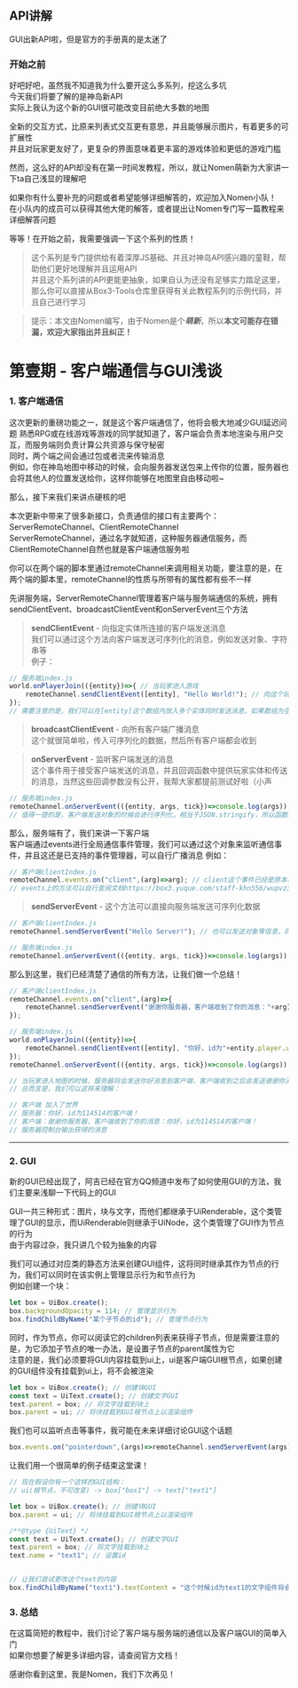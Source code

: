 ## API讲解

GUI出新API啦，但是官方的手册真的是太迷了

### 开始之前

好吧好吧，虽然我不知道我为什么要开这么多系列，挖这么多坑  
今天我们将要了解的是神岛新API  
实际上我认为这个新的GUI很可能改变目前绝大多数的地图

全新的交互方式，比原来列表式交互更有意思，并且能够展示图片，有着更多的可扩展性  
并且对玩家更友好了，更复杂的界面意味着更丰富的游戏体验和更低的游戏门槛

然而，这么好的API却没有在第一时间发教程，所以，就让Nomen萌新为大家讲一下ta自己浅显的理解吧

如果你有什么要补充的问题或者希望能够详细解答的，欢迎加入Nomen小队！  
在小队内的成员可以获得其他大佬的解答，或者提出让Nomen专门写一篇教程来详细解答问题  

等等！在开始之前，我需要强调一下这个系列的性质！  
> 这个系列是专门提供给有着深厚JS基础、并且对神岛API感兴趣的童鞋，帮助他们更好地理解并且运用API  
> 并且这个系列讲的API更能更抽象，如果自认为还没有足够实力踏足这里，那么你可以直接从Box3-Tools仓库里获得有关此教程系列的示例代码，并且自己进行学习

> 提示：本文由Nomen编写，由于Nomen是个***萌新***，所以**本文可能存在错漏，欢迎大家指出并且纠正！**

# 第壹期 - 客户端通信与GUI浅谈

### 1. 客户端通信

这次更新的重磅功能之一，就是这个客户端通信了，他将会极大地减少GUI延迟问题
熟悉RPG或在线游戏等游戏的同学就知道了，客户端会负责本地渲染与用户交互，而服务端则负责计算公共资源与保守秘密  
同时，两个端之间会通过包或者流来传输消息  
例如，你在神岛地图中移动的时候，会向服务器发送包来上传你的位置，服务器也会将其他人的位置发送给你，这样你能够在地图里自由移动啦~

那么，接下来我们来讲点硬核的吧

本次更新中带来了很多新接口，负责通信的接口有主要两个：ServerRemoteChannel、ClientRemoteChannel  
ServerRemoteChannel，通过名字就知道，这种服务器通信服务，而ClientRemoteChannel自然也就是客户端通信服务啦  

你可以在两个端的脚本里通过remoteChannel来调用相关功能，要注意的是，在两个端的脚本里，remoteChannel的性质与所带有的属性都有些不一样

先讲服务端，ServerRemoteChannel管理着客户端与服务端通信的系统，拥有sendClientEvent、broadcastClientEvent和onServerEvent三个方法

> **sendClientEvent** - 向指定实体所连接的客户端发送消息  
> 我们可以通过这个方法向客户端发送可序列化的消息，例如发送对象、字符串等  
例子：
```javascript
// 服务端index.js
world.onPlayerJoin(({entity})=>{ // 当玩家进入游戏
    remoteChannel.sendClientEvent([entity], "Hello World!"); // 向这个玩家发送消息“Hello World!”  
});
// 需要注意的是，我们可以在[entity]这个数组内放入多个实体同时发送消息，如果数组为空，则不会发生任何事情
```  

> **broadcastClientEvent** - 向所有客户端广播消息  
> 这个就很简单啦，传入可序列化的数据，然后所有客户端都会收到  

> **onServerEvent** - 监听客户端发送的消息  
> 这个事件用于接受客户端发送的消息，并且回调函数中提供玩家实体和传送的消息，当然这些回调参数没有公开，我帮大家都提前测试好啦（小声
```javascript
// 服务端index.js
remoteChannel.onServerEvent(({entity, args, tick})=>console.log(args)); // 这里的args是客户端发送的数据，并且会自动转换成原数据，因此你可以直接在客户端发送对象
// 值得一提的是，客户端发送对象的时候会进行序列化，相当于JSON.stringify，所以函数方法什么的都会消失
```

那么，服务端有了，我们来讲一下客户端  
客户端通过events进行全局通信事件管理，我们可以通过这个对象来监听通信事件，并且这还是已支持的事件管理器，可以自行广播消息
例如：
```javascript
// 客户端clientIndex.js
remoteChannel.events.on("client",(arg)=>arg); // client这个事件已经是原本存在了，监听这个事件将提供来自服务端发送的所有消息，
// events上的方法可以自行查阅文档https://box3.yuque.com/staff-khn556/wupvz3/lf58f6ts85apfxmx
```

> **sendServerEvent** - 这个方法可以直接向服务端发送可序列化数据  
```javascript
// 客户端clientIndex.js
remoteChannel.sendServerEvent("Hello Server!"); // 也可以发送对象等信息，同样会被序列化

// 服务端index.js
remoteChannel.onServerEvent(({entity, args, tick})=>console.log(args)); // 这个时候控制台会打印："Hello Server!"
```

那么到这里，我们已经清楚了通信的所有方法，让我们做一个总结！  
```javascript
// 客户端clientIndex.js
remoteChannel.events.on("client",(arg)=>{
    remoteChannel.sendServerEvent("谢谢你服务器，客户端收到了你的消息："+arg);
});

// 服务端index.js
world.onPlayerJoin(({entity})=>{
    remoteChannel.sendClientEvent([entity], "你好，id为"+entity.player.userId+"的客户端！");
});
remoteChannel.onServerEvent(({entity, args, tick})=>console.log(args));

// 当玩家进入地图的时候，服务器将会发送你好消息到客户端，客户端收到之后会发送谢谢你消息到服务器，服务器会输出获得的消息
// 总而言是，我们可以这样来理解：

// 客户端 加入了世界
// 服务器：你好，id为114514的客户端！
// 客户端：谢谢你服务器，客户端收到了你的消息：你好，id为114514的客户端！
// 服务器控制台输出获得的消息
```

---

### 2. GUI

新的GUI已经出现了，阿吉已经在官方QQ频道中发布了如何使用GUI的方法，我们主要来浅聊一下代码上的GUI

GUI一共三种形式：图片，块与文字，而他们都继承于UiRenderable，这个类管理了GUI的显示，而UiRenderable则继承于UiNode，这个类管理了GUI作为节点的行为  
由于内容过杂，我只讲几个较为抽象的内容

我们可以通过对应类的静态方法来创建GUI组件，这将同时继承其作为节点的行为，我们可以同时在该实例上管理显示行为和节点行为  
例如创建一个块：  
```javascript
let box = UiBox.create();
box.backgroundOpacity = 114; // 管理显示行为
box.findChildByName("某个子节点的id"); // 管理节点行为
```

同时，作为节点，你可以阅读它的children列表来获得子节点，但是需要注意的是，为它添加子节点的唯一办法，是设置子节点的parent属性为它  
注意的是，我们必须要将GUI内容挂载到ui上，ui是客户端GUI根节点，如果创建的GUI组件没有挂载到ui上，将不会被渲染  
```javascript
let box = UiBox.create(); // 创建块GUI
const text = UiText.create(); // 创建文字GUI
text.parent = box; // 将文字挂载到块上
box.parent = ui; // 将块挂载到GUI根节点上以渲染组件
```

我们也可以监听点击等事件，我可能在未来详细讨论GUI这个话题  
```javascript
box.events.on("pointerdown",(args)=>remoteChannel.sendServerEvent(args)); // 当组件被点击，向服务端发送数据
```

让我们用一个很简单的例子结束这堂课！  
```javascript
// 现在假设你有一个这样的GUI结构：
// ui(根节点，不可改变) -> box["box1"] -> text["text1"]

let box = UiBox.create(); // 创建块GUI
box.parent = ui; // 将块挂载到GUI根节点上以渲染组件

/**@type {UiText} */
const text = UiText.create(); // 创建文字GUI
text.parent = box; // 将文字挂载到块上
text.name = "text1"; // 设置id


// 让我们尝试更改这个text的内容
box.findChildByName("text1").textContent = "这个时候id为text1的文字组件将会显示这行文字";
```

### 3. 总结

在这篇简短的教程中，我们讨论了客户端与服务端的通信以及客户端GUI的简单入门  
如果你想要了解更多详细内容，请查阅官方文档！

感谢你看到这里，我是Nomen，我们下次再见！
